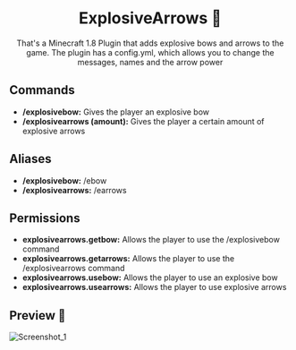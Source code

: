 <h1 align="center">ExplosiveArrows 🏹</h1>
<p align="center">That's a Minecraft 1.8 Plugin that adds explosive 
bows and arrows to the game. The plugin has a config.yml, which allows 
you to change the messages, names and the arrow power</p>

## Commands
+ <b>/explosivebow:</b> Gives the player an explosive bow
+ <b>/explosivearrows (amount):</b> Gives the player a certain amount of explosive arrows

## Aliases
+ <b>/explosivebow:</b> /ebow
+ <b>/explosivearrows:</b> /earrows

## Permissions
+ <b>explosivearrows.getbow:</b> Allows the player to use the /explosivebow command
+ <b>explosivearrows.getarrows:</b> Allows the player to use the /explosivearrows command
+ <b>explosivearrows.usebow:</b> Allows the player to use an explosive bow
+ <b>explosivearrows.usearrows:</b> Allows the player to use explosive arrows

## Preview 📸
![Screenshot_1](https://user-images.githubusercontent.com/59806140/205462938-3eb83712-f491-4fcc-a421-2c4a2ec22c97.png)

